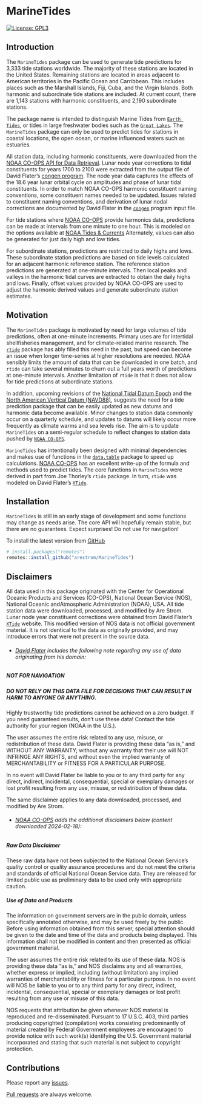 
<!-- README.md is generated from README.Rmd. Please edit that file -->

# MarineTides

<!-- badges: start -->

[![License:
GPL3](https://img.shields.io/badge/License-GPL3-blue.svg)](https://www.gnu.org/licenses/gpl-3.0.en.html)

<!-- badges: end -->

## Introduction

The `MarineTides` package can be used to generate tide predictions for
3,333 tide stations worldwide. The majority of these stations are
located in the United States. Remaining stations are located in areas
adjacent to American territories in the Pacific Ocean and Carribbean.
This includes places such as the Marshall Islands, Fiji, Cuba, and the
Virgin Islands. Both harmonic and subordinate tide stations are
included. At current count, there are 1,143 stations with harmonic
constituents, and 2,190 subordinate stations.

The package name is intended to distinguish Marine Tides from
[`Earth Tides`](https://en.wikipedia.org/wiki/Earth_tide), or tides in
large freshwater bodies such as the
[`Great Lakes`](https://oceanservice.noaa.gov/facts/gltides.html). The
`MarineTides` package can only be used to predict tides for stations in
coastal locations, the open ocean, or marine influenced waters such as
estuaries.

All station data, including harmonic constituents, were downloaded from
the [NOAA CO-OPS API for Data
Retrieval](https://api.tidesandcurrents.noaa.gov/api/prod/#products).
Lunar node year corrections to tidal constituents for years 1700 to 2100
were extracted from the output file of David Flater’s [congen
program](https://flaterco.com/xtide/files.html#harmonicsfiles). The node
year data captures the effects of the 18.6 year lunar orbital cycle on
amplitudes and phase of lunar tidal constituents. In order to match NOAA
CO-OPS harmonic constituent naming conventions, some constituent names
needed to be updated. Issues related to constituent naming conventions,
and derivation of lunar nodal corrections are documented by David Flater
in the [`congen`](https://flaterco.com/files/xtide/congen_input.txt)
program input file.

For tide stations where [NOAA
CO-OPS](https://api.tidesandcurrents.noaa.gov/api/prod/#products)
provide harmonics data, predictions can be made at intervals from one
minute to one hour. This is modeled on the options available at [NOAA
Tides & Currents](https://tidesandcurrents.noaa.gov/) Alternately,
values can also be generated for just daily high and low tides.

For subordinate stations, predictions are restricted to daily highs and
lows. These subordinate station predictions are based on tide levels
calculated for an adjacent harmonic reference station. The reference
station predictions are generated at one-minute intervals. Then local
peaks and valleys in the harmonic tidal curves are extracted to obtain
the daily highs and lows. Finally, offset values provided by NOAA CO-OPS
are used to adjust the harmonic derived values and generate subordinate
station estimates.

## Motivation

The `MarineTides` package is motivated by need for large volumes of tide
predictions, often at one-minute increments. Primary uses are for
intertidal shellfisheries management, and for climate-related marine
research. The [`rtide`](https://github.com/poissonconsulting/rtide)
package has ably filled this need in the past, but speed can become an
issue when longer time-series at higher resolutions are needed. NOAA
sensibly limits the amount of data that can be downloaded in one batch,
and `rtide` can take several minutes to churn out a full years worth of
predictions at one-minute intervals. Another limitation of `rtide` is
that it does not allow for tide predictions at subordinate stations.

In addition, upcoming revisions of the [National Tidal Datum
Epoch](https://tidesandcurrents.noaa.gov/datum-updates/ntde/) and the
[North American Vertical Datum
(NAVD88)](https://oceanservice.noaa.gov/geodesy/three-datums.html),
suggests the need for a tide prediction package that can be easily
updated as new datums and harmonic data become available. Minor changes
to station data commonly occur on a quarterly schedule, and updates to
datums will likely occur more frequently as climate warms and sea levels
rise. The aim is to update `MarineTides` on a semi-regular schedule to
reflect changes to station data pushed by
[`NOAA CO-OPS`](https://tidesandcurrents.noaa.gov/products.html).

`MarineTides` has intentionally been designed with minimal dependencies
and makes use of functions in the
[`data.table`](https://rdatatable.gitlab.io/data.table/) package to
speed up calculations. [NOAA
CO-OPS](https://tidesandcurrents.noaa.gov/about_harmonic_constituents.html)
has an excellent write-up of the formula and methods used to predict
tides. The core functions in `MarineTides` were derived in part from Joe
Thorley’s `rtide` package. In turn, `rtide` was modeled on David
Flater’s [`XTide`](https://flaterco.com/xtide/).

## Installation

`MarineTides` is still in an early stage of development and some
functions may change as needs arise. The core API will hopefully remain
stable, but there are no guarantees. Expect surprises! Do not use for
navigation!

To install the latest version from
[GitHub](https://github.com/arestrom/MarineTides)

``` r
# install.packages("remotes")
remotes::install_github("arestrom/MarineTides")
```

## Disclaimers

All data used in this package originated with the Center for Operational
Oceanic Products and Services (CO-OPS), National Ocean Service (NOS),
National Oceanic andAtmospheric Administration (NOAA), USA. All tide
station data were downloaded, processed, and modified by Are Strom.
Lunar node year constituent corrections were obtained from David
Flater’s [`XTide`](https://flaterco.com/xtide/) website. This modified
version of NOS data is not official government material. It is not
identical to the data as originally provided, and may introduce errors
that were not present in the source data.

- ###### [David Flater](https://flaterco.com/xtide/disclaimer.html) includes the following note regarding any use of data originating from his domain:

##### NOT FOR NAVIGATION

##### DO NOT RELY ON THIS DATA FILE FOR DECISIONS THAT CAN RESULT IN HARM TO ANYONE OR ANYTHING.

Highly trustworthy tide predictions cannot be achieved on a zero budget.
If you need guaranteed results, don’t use these data! Contact the tide
authority for your region (NOAA in the U.S.).

The user assumes the entire risk related to any use, misuse, or
redistribution of these data. David Flater is providing these data “as
is,” and WITHOUT ANY WARRANTY; without any warranty that their use will
NOT INFRINGE ANY RIGHTS, and without even the implied warranty of
MERCHANTABILITY or FITNESS FOR A PARTICULAR PURPOSE.

In no event will David Flater be liable to you or to any third party for
any direct, indirect, incidental, consequential, special or exemplary
damages or lost profit resulting from any use, misuse, or redistribution
of these data.

The same disclaimer applies to any data downloaded, processed, and
modified by Are Strom.

- ###### [NOAA CO-OPS](https://tidesandcurrents.noaa.gov/disclaimers.html) adds the additional disclaimers below (content downloaded 2024-02-18):

##### Raw Data Disclaimer

These raw data have not been subjected to the National Ocean Service’s
quality control or quality assurance procedures and do not meet the
criteria and standards of official National Ocean Service data. They are
released for limited public use as preliminary data to be used only with
appropriate caution.

##### Use of Data and Products

The information on government servers are in the public domain, unless
specifically annotated otherwise, and may be used freely by the public.
Before using information obtained from this server, special attention
should be given to the date and time of the data and products being
displayed. This information shall not be modified in content and then
presented as official government material.

The user assumes the entire risk related to its use of these data. NOS
is providing these data “as is,” and NOS disclaims any and all
warranties, whether express or implied, including (without limitation)
any implied warranties of merchantability or fitness for a particular
purpose. In no event will NOS be liable to you or to any third party for
any direct, indirect, incidental, consequential, special or exemplary
damages or lost profit resulting from any use or misuse of this data.

NOS requests that attribution be given whenever NOS material is
reproduced and re-disseminated. Pursuant to 17 U.S.C. 403, third parties
producing copyrighted (compilation) works consisting predominantly of
material created by Federal Government employees are encouraged to
provide notice with such work(s) identifying the U.S. Government
material incorporated and stating that such material is not subject to
copyright protection.

## Contributions

Please report any
[issues](https://github.com/arestrom/MarineTides/issues).

[Pull requests](https://github.com/arestrom/MarineTides/pulls) are
always welcome.
